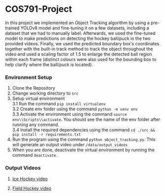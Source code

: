 # COS791-Project
In this project we implemented an Object Tracking algorithm by using a pre-trained YOLOv8 model and fine-tuning it on a few datasets, including a dataset that we had to manually label. Afterwards, we used the fine-tuned model to make predictions on detecting the hockey ball/puck in the two provided videos. Finally, we used the predicted boundary box's coordinates together with the built-in track method to track the object throughout the video and used a scaling factor of 1.5 to enlarge the detected ball region within each frame (distinct colours were also used for the bounding box to help clarify where the ball/puck is located).

### Environment Setup
1. Clone the Repository
2. Change working directory to `src`
3. Setup virtual environment </br>
    3.1 Run the command `pip install virtualenv` </br>
    3.2 Create env folder using the command `python -m venv env` </br>
    3.3 Activate the environment using the command `source env\\Scripts\\activate`. You should see the name of the env folder after running any command. </br>
    3.4 Install the required dependencies using the command `cd ./src && pip install -r requirements.txt`
4. Run the program using the command `python object_tracking.py`. This will generate an output video under `/data/output_videos`
5. When you are done, deactivate the virtual environment by running the command `deactivate`.

### Output Videos

1. [Ice Hockey video](https://go.screenpal.com/watch/cZ6FirVWJMV)

2. [Field Hockey video](https://go.screenpal.com/watch/cZ6FirVWJMn)
